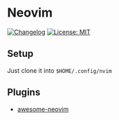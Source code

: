 # Neovim

[![Changelog](https://camo.githubusercontent.com/4d89fc2186d69bdbb2c6ea6cb54ab16915be5e5e0b63a393e87a75741f1baa8c/68747470733a2f2f696d672e736869656c64732e696f2f62616467652f6368616e67656c6f672d4348414e47454c4f472e6d642d253233453035373335)](https://github.com/rodmoioliveira/neovim/blob/main/CHANGELOG.md)
[![License: MIT](https://img.shields.io/badge/License-MIT-blue.svg)](https://github.com/rodmoioliveira/neovim/blob/main/LICENSE)

## Setup

Just clone it into `$HOME/.config/nvim`

## Plugins

- [awesome-neovim](https://github.com/rockerBOO/awesome-neovim)
